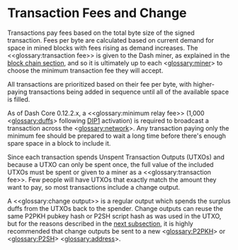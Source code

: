 # Transaction Fees and Change

Transactions pay fees based on the total byte size of the signed transaction. Fees per byte are calculated based on current demand for space in mined blocks with fees rising as demand increases.  The <<glossary:transaction fee>> is given to the Dash miner, as explained in the [block chain section](core-guide-block-chain), and so it is ultimately up to each <<glossary:miner>> to choose the minimum transaction fee they will accept.

All transactions are prioritized based on their fee per byte, with higher-paying transactions being added in sequence until all of the available space is filled.

As of Dash Core 0.12.2.x, a <<glossary:minimum relay fee>> (1,000 <<glossary:duffs>> following [DIP1](https://github.com/dashpay/dips/blob/master/dip-0001.md) activation) is required to broadcast a transaction across the <<glossary:network>>. Any transaction paying only the minimum fee should be prepared to wait a long time before there's enough spare space in a block to include it.

Since each transaction spends Unspent Transaction Outputs (UTXOs) and because a UTXO can only be spent once, the full value of the included UTXOs must be spent or given to a miner as a <<glossary:transaction fee>>.  Few people will have UTXOs that exactly match the amount they want to pay, so most transactions include a change output.

A <<glossary:change output>> is a regular output which spends the surplus duffs from the UTXOs back to the spender. Change outputs can reuse the same P2PKH pubkey hash or P2SH script hash as was used in the UTXO, but for the reasons described in the [next subsection](core-guide-transactions-avoiding-key-reuse), it is highly recommended that change outputs be sent to a new <<glossary:P2PKH>> or <<glossary:P2SH>> <<glossary:address>>.
